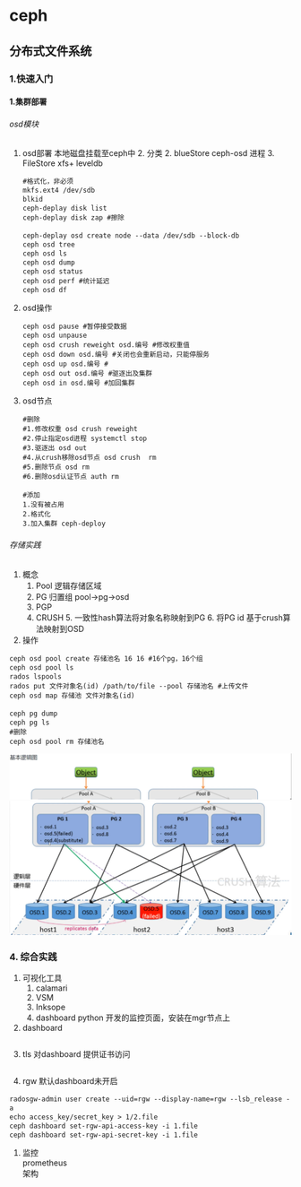 # ceph

## 分布式文件系统
### 1.快速入门
#### 1.集群部署
###### osd模块
1. osd部署 本地磁盘挂载至ceph中
   2. 分类
      2. blueStore ceph-osd 进程
      3. FileStore xfs+ leveldb  
   ```shell
   #格式化，非必须
   mkfs.ext4 /dev/sdb
   blkid
   ceph-deplay disk list
   ceph-deplay disk zap #擦除
      
   ceph-deplay osd create node --data /dev/sdb --block-db 
   ceph osd tree
   ceph osd ls
   ceph osd dump
   ceph osd status
   ceph osd perf #统计延迟
   ceph osd df
   ```
2. osd操作
   ```shell
   ceph osd pause #暂停接受数据
   ceph osd unpause
   ceph osd crush reweight osd.编号 #修改权重值
   ceph osd down osd.编号 #关闭也会重新启动，只能停服务
   ceph osd up osd.编号 #
   ceph osd out osd.编号 #驱逐出及集群
   ceph osd in osd.编号 #加回集群
   ```
3. osd节点
   ```shell
   #删除
   #1.修改权重 osd crush reweight
   #2.停止指定osd进程 systemctl stop
   #3.驱逐出 osd out
   #4.从crush移除osd节点 osd crush  rm
   #5.删除节点 osd rm
   #6.删除osd认证节点 auth rm
   
   #添加
   1.没有被占用 
   2.格式化
   3.加入集群 ceph-deploy
   ```
###### 存储实践
1. 概念
   1. Pool 逻辑存储区域
   2. PG 归置组 pool->pg->osd
   3. PGP 
   4. CRUSH
      5. 一致性hash算法将对象名称映射到PG
      6. 将PG id 基于crush算法映射到OSD
2. 操作
```shell
ceph osd pool create 存储池名 16 16 #16个pg，16个组
ceph osd pool ls
rados lspools
rados put 文件对象名(id) /path/to/file --pool 存储池名 #上传文件
ceph osd map 存储池 文件对象名(id)

ceph pg dump
ceph pg ls
#删除
ceph osd pool rm 存储池名
```
![img_2.png](./img_2.png)
![img_1.png](./img_1.png)







### 4. 综合实践
1. 可视化工具
   1. calamari
   2. VSM
   3. Inksope
   4. dashboard python 开发的监控页面，安装在mgr节点上
2. dashboard
```shell

```
3. tls
对dashboard 提供证书访问
```shell
```
4. rgw
默认dashboard未开启
```shell
radosgw-admin user create --uid=rgw --display-name=rgw --lsb_release -a
echo access_key/secret_key > 1/2.file
ceph dashboard set-rgw-api-access-key -i 1.file
ceph dashboard set-rgw-api-secret-key -i 1.file
```

1. 监控  
prometheus  
架构



